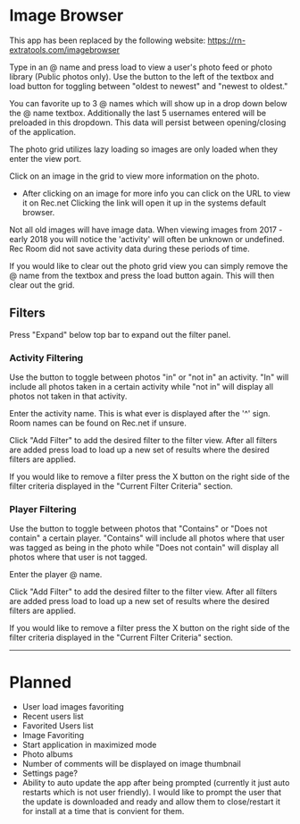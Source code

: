 # Image Browser

This app has been replaced by the following website: https://rn-extratools.com/imagebrowser

Type in an @ name and press load to view a user's photo feed or photo library (Public photos only).  Use the button to the left of the textbox and load button for toggling between "oldest to newest" and "newest to oldest."  

You can favorite up to 3 @ names which will show up in a drop down below the @ name textbox.  Additionally the last 5 usernames entered will be preloaded in this dropdown.  This data will persist between opening/closing of the application.

The photo grid utilizes lazy loading so images are only loaded when they enter the view port.

Click on an image in the grid to view more information on the photo.
- After clicking on an image for more info you can click on the URL to view it on Rec.net  Clicking the link will open it up in the systems default browser.

Not all old images will have image data.  When viewing images from 2017 - early 2018 you will notice the 'activity' will often be unknown or undefined.  Rec Room did not save activity data during these periods of time.

If you would like to clear out the photo grid view you can simply remove the @ name from the textbox and press the load button again.  This will then clear out the grid.

##  Filters
Press "Expand" below top bar to expand out the filter panel.

### Activity Filtering
Use the button to toggle between photos "in" or "not in" an activity.  "In" will include all photos taken in a certain activity while "not in" will display all photos not taken in that activity.

Enter the activity name.  This is what ever is displayed after the '^' sign.  Room names can be found on Rec.net if unsure. 

Click "Add Filter" to add the desired filter to the filter view.  After all filters are added press load to load up a new set of results where the desired filters are applied.

If you would like to remove a filter press the X button on the right side of the filter criteria displayed in the "Current Filter Criteria" section.

### Player Filtering
Use the button to toggle between photos that "Contains" or "Does not contain" a certain player.  "Contains" will include all photos where that user was tagged as being in the photo while "Does not contain" will display all photos where that user is not tagged.

Enter the player @ name. 

Click "Add Filter" to add the desired filter to the filter view.  After all filters are added press load to load up a new set of results where the desired filters are applied.

If you would like to remove a filter press the X button on the right side of the filter criteria displayed in the "Current Filter Criteria" section.


------------

# Planned
- User load images favoriting 
- Recent users list
- Favorited Users list
- Image Favoriting
- Start application in maximized mode
- Photo albums
- Number of comments will be displayed on image thumbnail
- Settings page?
- Ability to auto update the app after being prompted (currently it just auto restarts which is not user friendly).  I would like to prompt the user that the update is downloaded and ready and allow them to close/restart it for install at a time that is convient for them.
